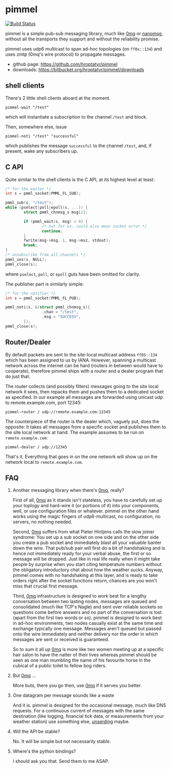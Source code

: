 pimmel
======

[![Build Status](https://secure.travis-ci.org/hroptatyr/pimmel.png?branch=master)](http://travis-ci.org/hroptatyr/pimmel)

pimmel is a simple pub-sub messaging library, much like [0mq][1] or
[nanomsg][2], without all the transports they support and without the
reliability promise.

pimmel uses udp6 multicast to span ad-hoc topologies (on `ff0x::134`)
and uses zmtp (0mq's wire protocol) to propagate messages.

+ github page: <https://github.com/hroptatyr/pimmel>
+ downloads: <https://bitbucket.org/hroptatyr/pimmel/downloads>


shell clients
-------------
There's 2 little shell clients aboard at the moment.

    pimmel-wait "/test"

which will instantiate a subscription to the channel `/test` and block.

Then, somewhere else, issue

    pimmel-noti "/test" "successful"

which publishes the message `successful` to the channel `/test`, and,
if present, wake any subscribers up.


C API
-----
Quite similar to the shell clients is the C API, at its highest level at
least:

```c
/* for the waiter */
int s = pmml_socket(PMML_FL_SUB);

pmml_sub(s, "/test");
while (pselect|poll|epoll(s, ...)) {
        struct pmml_chnmsg_s msg[1];

        if (pmml_wait(s, msg) < 0) {
                /* not for us, could also mean socket error */
                continue;
        }
        fwrite(msg->msg, 1, msg->msz, stdout);
        break;
}
/* unsubscribe from all channels */
pmml_uns(s, NULL);
pmml_close(s);
```

where `pselect`, `poll`, or `epoll` guts have been omitted for clarity.

The publisher part is similarly simple:

```c
/* for the notifier */
int s = pmml_socket(PMML_FL_PUB);

pmml_noti(s, &(struct pmml_chnmsg_s){
                .chan = "/test",
                .msg = "SUCCESS",
        });
pmml_close(s);
```


Router/Dealer
-------------
By default packets are sent to the site-local multicast address
`ff05::134` which has been assigned to us by IANA.  However, spanning a
multicast network across the internet can be hard (routers in between
would have to cooperate), therefore pimmel ships with a router and a
dealer program that do just that.

The router collects (and possibly filters) messages going to the site
local network it sees, then repacks them and pushes them to a dedicated
socket as specified.  In our example all messages are forwarded using
unicast udp to remote.example.com, port 12345:

    pimmel-router / udp://remote.example.com:12345

The counterpiece of the router is the dealer which, vaguely put, does
the opposite: It takes all messages from a specific socket and publishes
them to the site local network at hand.  The example assumes to be run
on `remote.example.com`:

    pimmel-dealer / udp://12345

That's it.  Everything that goes in on the one network will show up on
the network local to `remote.example.com`.


FAQ
---

1. Another messaging library when there's [0mq][1], really?

   First of all, [0mq][1] as it stands isn't stateless, you have to
   carefully set up your toplogy and hard-wire it (or portions of it)
   into your components, well, or use configuration files or whatever.
   pimmel on the other hand works using the magic fingers of
   udp6-multicast, no configuration, no servers, no nothing needed.

   Second, [0mq][1] suffers from what Pieter Hintjens calls the slow
   joiner syndrome: You set up a sub socket on one side and on the other
   side you create a pub socket and immediately blast all your valuable
   banter down the wire.  That pub/sub pair will first do a bit of
   handshaking and is hence not immediately ready for your verbal
   abuse, the first or so message will be dropped.
   Just like in real life really when it might take people by surprise
   when you start citing temperature numbers without the obligatory
   introductory chat about how the weather sucks.  Anyway, pimmel comes
   with no handshaking at this layer, and is ready to take orders right
   after the socket functions return, chances are you won't miss that
   crucial first message.

   Third, [0mq][1] infrastructure is designed to work best for a lengthy
   conversation between two lasting nodes, messages are queued and
   consolidated (much like TCP's Nagle) and sent over reliable sockets
   so questions come before answers and no part of the conversation is
   lost (apart from the first two words or so).  pimmel is designed to
   work best in ad-hoc environments, two nodes casually exist at the
   same time and exchange typically one message.  Messages aren't queued
   but passed onto the wire immediately and neither delivery nor the
   order in which messages are sent or received is guaranteed.

   So to sum it all up [0mq][1] is more like two women meeting up at a
   specific hair salon to have the natter of their lives whereas pimmel
   should be seen as one man mumbling the name of his favourite horse in
   the cubical of a public toilet to fellow bog riders.


2. But [0mq][1] ...

   More buts, there you go then, use [0mq][1] if it serves you better.


3. One datagram per message sounds like a waste

   And it is.  pimmel is designed for the occasional message, much like
   DNS requests.  For a continuous current of messages with the same
   destination (like logging, financial tick data, or measurements from
   your weather station) use something else, [unserding][3] maybe.


4. Will the API be stable?

   No.  It will be simple but not necessarily stable.


5. Where's the python bindings?

   I should ask you that.  Send them to me ASAP.


  [1]: https://github.com/zeromq/libzmq
  [2]: https://github.com/250bpm/nanomsg
  [3]: https://github.com/hroptatyr/unserding
